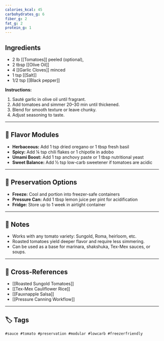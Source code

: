 ```yaml
---
calories_kcal: 45 
carbohydrates_g: 6
fiber_g: 2
fat_g: 2
protein_g: 1
---
```

## Ingredients
- 2 lb [[Tomatoes]] peeled (optional), 
- 2 tbsp [[Olive Oil]]
- 4 [[Garlic Cloves]] minced  
- 1 tsp [[Salt]]
- 1/2 tsp [[Black pepper]]

**Instructions:**
1. Sauté garlic in olive oil until fragrant.  
2. Add tomatoes and simmer 20–30 min until thickened.  
3. Blend for smooth texture or leave chunky.  
4. Adjust seasoning to taste.

---

## 🌿 Flavor Modules

- **Herbaceous:** Add 1 tsp dried oregano or 1 tbsp fresh basil  
- **Spicy:** Add ¼ tsp chili flakes or 1 chipotle in adobo  
- **Umami Boost:** Add 1 tsp anchovy paste or 1 tbsp nutritional yeast  
- **Sweet Balance:** Add ½ tsp low-carb sweetener if tomatoes are acidic  

---

## 🧊 Preservation Options

- **Freeze:** Cool and portion into freezer-safe containers  
- **Pressure Can:** Add 1 tbsp lemon juice per pint for acidification  
- **Fridge:** Store up to 1 week in airtight container  

---

## 🧠 Notes

- Works with any tomato variety: Sungold, Roma, heirloom, etc.  
- Roasted tomatoes yield deeper flavor and require less simmering.  
- Can be used as a base for marinara, shakshuka, Tex-Mex sauces, or soups.

---

## 🔗 Cross-References

- [[Roasted Sungold Tomatoes]]  
- [[Tex-Mex Cauliflower Rice]]  
- [[Fauxnapple Salsa]]  
- [[Pressure Canning Workflow]]

---

## 🏷️ Tags

`#sauce #tomato #preservation #modular #lowcarb #freezerfriendly`
